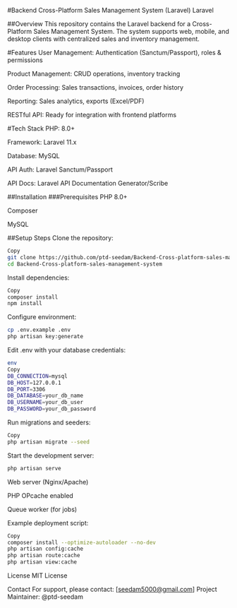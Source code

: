 #Backend Cross-Platform Sales Management System (Laravel)
Laravel

##Overview
This repository contains the Laravel backend for a Cross-Platform Sales Management System. The system supports web, mobile, and desktop clients with centralized sales and inventory management.

#Features
User Management: Authentication (Sanctum/Passport), roles & permissions

Product Management: CRUD operations, inventory tracking

Order Processing: Sales transactions, invoices, order history

Reporting: Sales analytics, exports (Excel/PDF)

RESTful API: Ready for integration with frontend platforms

#Tech Stack
PHP: 8.0+

Framework: Laravel 11.x

Database: MySQL

API Auth: Laravel Sanctum/Passport

API Docs: Laravel API Documentation Generator/Scribe

##Installation
###Prerequisites
PHP 8.0+

Composer

MySQL

##Setup Steps
Clone the repository:

```bash
Copy
git clone https://github.com/ptd-seedam/Backend-Cross-platform-sales-management-system.git
cd Backend-Cross-platform-sales-management-system
```

Install dependencies:

```bash
Copy
composer install
npm install
```

Configure environment:

```bash
cp .env.example .env
php artisan key:generate
```

Edit .env with your database credentials:

```bash
env
Copy
DB_CONNECTION=mysql
DB_HOST=127.0.0.1
DB_PORT=3306
DB_DATABASE=your_db_name
DB_USERNAME=your_db_user
DB_PASSWORD=your_db_password
```

Run migrations and seeders:

```bash
Copy
php artisan migrate --seed
```

Start the development server:

```bash
php artisan serve
```

Web server (Nginx/Apache)

PHP OPcache enabled

Queue worker (for jobs)

Example deployment script:

```bash
Copy
composer install --optimize-autoloader --no-dev
php artisan config:cache
php artisan route:cache
php artisan view:cache
```

License
MIT License

Contact
For support, please contact: [seedam5000@gmail.com]
Project Maintainer: @ptd-seedam
